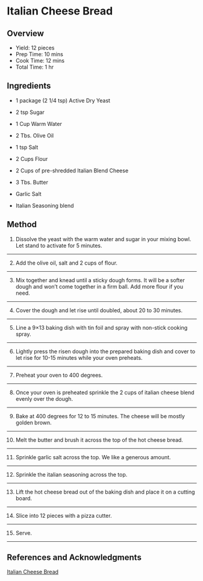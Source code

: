 # Italian Cheese Bread

## Overview

- Yield: 12 pieces
- Prep Time: 10 mins
- Cook Time: 12 mins
- Total Time: 1 hr

## Ingredients

- 1 package (2 1/4 tsp) Active Dry Yeast

- 2 tsp Sugar

- 1 Cup Warm Water

- 2 Tbs. Olive Oil

- 1 tsp Salt

- 2 Cups Flour

- 2 Cups of  pre-shredded Italian Blend Cheese

- 3 Tbs. Butter

- Garlic Salt

- Italian Seasoning blend

## Method

1. Dissolve the yeast with the warm water and sugar in your mixing bowl.   Let stand to activate for 5 minutes.
---

2. Add the olive oil, salt and 2 cups of flour.
---

3. Mix together and knead until a sticky dough forms.  It will be a softer dough and won’t come together in a firm ball.  Add more flour if you need.
---

4. Cover the dough and let rise until doubled, about 20 to 30 minutes.
---

5. Line a 9×13 baking dish with tin foil and spray with non-stick cooking spray.
---

6. Lightly press the risen dough into the prepared baking dish and cover to let rise for 10-15 minutes while your oven preheats.
---

7. Preheat your oven to 400 degrees.
---

8. Once your oven is preheated sprinkle the 2 cups of italian cheese blend evenly over the dough.
---

9. Bake at 400 degrees for 12 to 15 minutes.  The cheese will be mostly golden brown.
---

10. Melt the butter and brush it across the top of the hot cheese bread.
---

11. Sprinkle garlic salt across the top.  We like a generous amount.
---

12. Sprinkle the italian seasoning across the top.
---

13. Lift the hot cheese bread out of the baking dish and place it on a cutting board.
---

14. Slice into 12 pieces with a pizza cutter.
---

15. Serve.
---

## References and Acknowledgments

[Italian Cheese Bread](https://mindeescookingobsession.com/copycat-italian-cheese-bread/)
